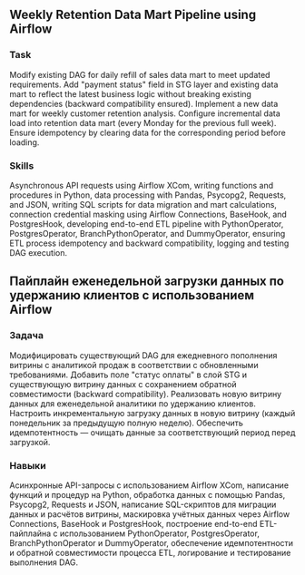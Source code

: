 ## Weekly Retention Data Mart Pipeline using Airflow

### Task  
Modify existing DAG for daily refill of sales data mart to meet updated requirements. Add "payment status" field in STG layer and existing data mart to reflect the latest business logic without breaking existing dependencies (backward compatibility ensured). Implement a new data mart for weekly customer retention analysis. Configure incremental data load into retention data mart (every Monday for the previous full week). Ensure idempotency by clearing data for the corresponding period before loading.

### Skills  
Asynchronous API requests using Airflow XCom, writing functions and procedures in Python, data processing with Pandas, Psycopg2, Requests, and JSON, writing SQL scripts for data migration and mart calculations, connection credential masking using Airflow Connections, BaseHook, and PostgresHook, developing end-to-end ETL pipeline with PythonOperator, PostgresOperator, BranchPythonOperator, and DummyOperator, ensuring ETL process idempotency and backward compatibility, logging and testing DAG execution.

## Пайплайн еженедельной загрузки данных по удержанию клиентов с использованием Airflow

### Задача  
Модифицировать существующий DAG для ежедневного пополнения витрины с аналитикой продаж в соответствии с обновленными требованиями. Добавить поле "статус оплаты" в слой STG и существующую витрину данных с сохранением обратной совместимости (backward compatibility). Реализовать новую витрину данных для еженедельной аналитики по удержанию клиентов. Настроить инкрементальную загрузку данных в новую витрину (каждый понедельник за предыдущую полную неделю). Обеспечить идемпотентность — очищать данные за соответствующий период перед загрузкой.

### Навыки  
Асинхронные API-запросы с использованием Airflow XCom, написание функций и процедур на Python, обработка данных с помощью Pandas, Psycopg2, Requests и JSON, написание SQL-скриптов для миграции данных и расчётов витрины, маскировка учётных данных через Airflow Connections, BaseHook и PostgresHook, построение end-to-end ETL-пайплайна с использованием PythonOperator, PostgresOperator, BranchPythonOperator и DummyOperator, обеспечение идемпотентности и обратной совместимости процесса ETL, логирование и тестирование выполнения DAG.
